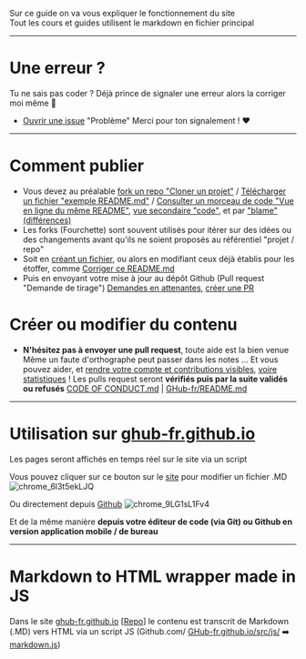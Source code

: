 Sur ce guide on va vous expliquer le fonctionnement du site  
Tout les cours et guides utilisent le markdown en fichier principal

---

# Une erreur ?
Tu ne sais pas coder ? Déjà prince de signaler une erreur alors la corriger moi même :speak_no_evil:
- [Ouvrir une issue](https://doc.ghub.fr/github/issues.html) "Problème"
Merci pour ton signalement ! :heart:

---

# Comment publier
- Vous devez au préalable [fork un repo "Cloner un projet"](https://github.com/GHub-fr/.github/fork) / [Télécharger un fichier "exemple README.md"](https://github.com/GHub-fr/.github/raw/main/note/README.md) / [Consulter un morceau de code "Vue en ligne du même README"](https://github.com/GHub-fr/.github/blob/main/note/README.md), [vue secondaire "code"](https://github.com/GHub-fr/.github/blob/main/note/README.md?plain=1), et par ["blame" (différences)](https://github.com/GHub-fr/.github/blame/main/note/README.md)
- Les forks (Fourchette) sont souvent utilisés pour itérer sur des idées ou des changements avant qu'ils ne soient proposés au référentiel "projet / repo"
- Soit en [créant un fichier](https://github.com/GHub-fr/.github/new/main/note), ou alors en modifiant ceux déjà établis pour les étoffer, comme [Corriger ce README.md](https://github.com/GHub-fr/.github/edit/main/note/README.md)
- Puis en envoyant votre mise à jour au dépôt Github (Pull request "Demande de tirage") [Demandes en attenantes](https://github.com/GHub-fr/.github/pulls), [créer une PR](https://github.com/GHub-fr/.github/compare) 

# Créer ou modifier du contenu
- __N'hésitez pas à envoyer une **pull request**__, toute aide est la bien venue
Même un faute d'orthographe peut passer dans les notes ...
Et vous pouvez aider, et [rendre votre compte et contributions visibles](https://doc.ghub.fr/github/contributeur), [voire statistiques](https://doc.ghub.fr/github/statistiques) ! 
Les pulls request seront __**vérifiés puis par la suite validés ou refusés**__
[CODE OF CONDUCT.md](https://github.com/GHub-fr/.github/blob/main/CODE_OF_CONDUCT.md) | [GHub-fr/README.md](https://github.com/GHub-fr/.github/blob/main/profile/README.md)

---

# Utilisation sur [ghub-fr.github.io](https://ghub-fr.github.io)
Les pages seront affichés en temps réel sur le site via un script  

Vous pouvez cliquer sur ce bouton sur le [site](https://doc.ghub.fr/cours/readme) pour modifier un fichier .MD ![chrome_6l3t5ekLJQ](https://github.com/GHub-fr/.github/assets/84735589/a5f5ceb3-8d2f-4437-a4c7-73ae6413a547)  

Ou directement depuis [Github](https://github.com) ![chrome_9LG1sL1Fv4](https://github.com/GHub-fr/.github/assets/84735589/93b3bb7e-0bca-479c-8629-dc141fb2cb63)  

Et de la même manière __**depuis votre éditeur de code (via Git) ou Github en version application mobile / de bureau**__

---

# Markdown to HTML wrapper made in JS
Dans le site [ghub-fr.github.io](https://ghub-fr.github.io) [[Repo](https://github.com/GHub-fr/GHub-fr.github.io/)] le contenu est transcrit de Markdown (.MD) vers HTML via un script JS (Github.com/ [GHub-fr.github.io/src/js/](https://github.com/GHub-fr/GHub-fr.github.io/tree/main/src/js) :arrow_right: [markdown.js](https://github.com/GHub-fr/GHub-fr.github.io/blob/main/src/js/markdown.js))
